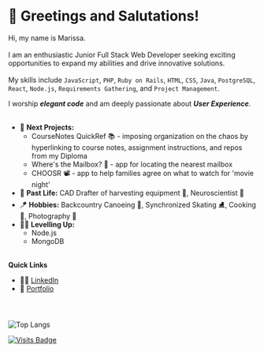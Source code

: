 # 🤙 Greetings and Salutations!  

Hi, my name is Marissa. <br><br>
I am an enthusiastic Junior Full Stack Web Developer seeking exciting opportunities to expand my abilities and drive innovative solutions. 
<br><br>
My skills include `JavaScript`, `PHP`, `Ruby on Rails`, `HTML`, `CSS`, `Java`, `PostgreSQL`, `React`, `Node.js`, `Requirements Gathering`, and `Project Management`.

I worship ***elegant code*** and am deeply passionate about ***User Experience***. 
<br><br>

- 🔮 **Next Projects:**
  - CourseNotes QuickRef 📚 - imposing organization on the chaos by hyperlinking to course notes, assignment instructions, and repos from my Diploma
  - Where's the Mailbox? 📮 - app for locating the nearest mailbox
  - CHOOSR 📽 - app to help families agree on what to watch for 'movie night'
- 📜 **Past Life:** CAD Drafter of harvesting equipment 🚜, Neuroscientist 🧠
- 🪁 **Hobbies:** Backcountry Canoeing 🛶, Synchronized Skating ⛸, Cooking 🥗, Photography 📸
- 👩‍💻 **Levelling Up:** 
  - Node.js
  - MongoDB
 <br><br>


**Quick Links**
- 👩‍💼 [LinkedIn](https://www.linkedin.com/in/marissa-steindel/)
- 🎨 [Portfolio](https://marissa-steindel.netlify.app/)
<br><br>

#
![Top Langs](https://github-readme-stats.vercel.app/api/top-langs/?username=marissa-steindel&theme=tokyonight&layout=donut&langs_count=10&hide=Hack)

[![Visits Badge](https://badges.pufler.dev/visits/marissa-steindel/marissa-steindel)](https://badges.pufler.dev)
